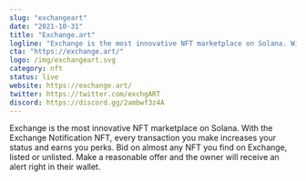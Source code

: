 ```yaml
---
slug: "exchangeart"
date: "2021-10-31"
title: "Exchange.art"
logline: "Exchange is the most innovative NFT marketplace on Solana. With the Exchange Notification NFT, every transaction you make increases your status and earns you perks. Bid on almost any NFT you find on Exchange, listed or unlisted. Make a reasonable offer and the owner will receive an alert right in their wallet."
cta: "https://exchange.art/"
logo: /img/exchangeart.svg
category: nft
status: live
website: https://exchange.art/
twitter: https://twitter.com/exchgART
discord: https://discord.gg/2ambwf3z4A
---
```


Exchange is the most innovative NFT marketplace on Solana. With the Exchange Notification NFT, every transaction you make increases your status and earns you perks. Bid on almost any NFT you find on Exchange, listed or unlisted. Make a reasonable offer and the owner will receive an alert right in their wallet.
